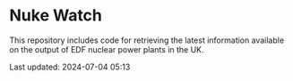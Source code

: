 # Nuke Watch

This repository includes code for retrieving the latest information available on the output of EDF nuclear power plants in the UK.

Last updated: 2024-07-04 05:13